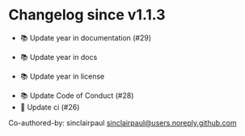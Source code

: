 # Changelog since v1.1.3
- 📚 Update year in documentation (#29)

* 📚 Update year in docs

* 📚 Update year in license 
- 📚 Update Code of Conduct (#28) 
- 🔨 Update ci (#26)

Co-authored-by: sinclairpaul <sinclairpaul@users.noreply.github.com> 
